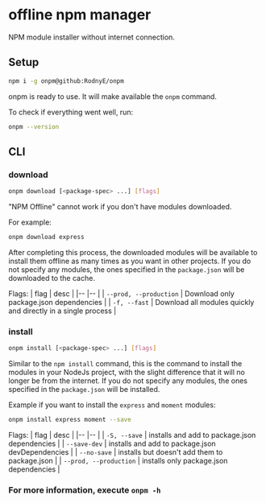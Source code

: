 # offline npm manager
NPM module installer without internet connection.

## Setup
```sh
npm i -g onpm@github:RodnyE/onpm
```
onpm is ready to use.
It will make available the `onpm` command.

To check if everything went well, run:
```sh
onpm --version
```

## CLI
### download
```sh
onpm download [<package-spec> ...] [flags]
```
"NPM Offline" cannot work if you don't have modules downloaded.  
  
For example:
```sh
onpm download express
```
After completing this process, the downloaded modules will be available to 
install them offline as many times as you want in other projects.
If you do not specify any modules, the ones specified in the `package.json` 
will be downloaded to the cache.


Flags:
| flag | desc |
|-- |-- |
| `--prod, --production` | Download only package.json dependencies |
| `-f, --fast` | Download all modules quickly and directly in a single process |

### install
```sh
onpm install [<package-spec> ...] [flags]
```
Similar to the `npm install` command, this is the command to install the 
modules in your NodeJs project, with the slight difference that it will 
no longer be from the internet.
If you do not specify any modules, the ones specified in the `package.json` 
will be installed.


Example if you want to install the `express` and `moment` modules:
```sh
onpm install express moment --save
```

Flags:
| flag | desc |
|-- |-- |
| `-S, --save` | installs and add to package.json dependencies    |
| `--save-dev` | installs and add to package.json devDependencies |
| `--no-save`  | installs but doesn't add them to package.json    |
| `--prod, --production` | installs only package.json dependencies |

### For more information, execute `onpm -h`
